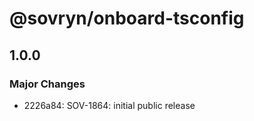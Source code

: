 # @sovryn/onboard-tsconfig

## 1.0.0

### Major Changes

- 2226a84: SOV-1864: initial public release
